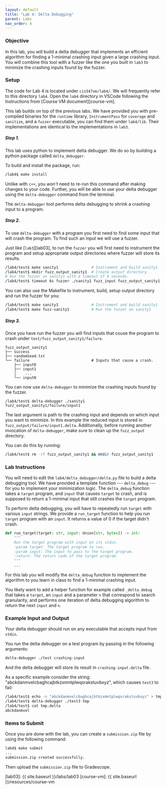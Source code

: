 ```yaml
---
layout: default
title: "Lab 4: Delta Debugging"
parent: Labs
nav_order: 4
---
```


### Objective

In this lab, you will build a delta debugger that implements
an efficient algorithm for finding a 1-minimal crashing input
given a large crashing input.
You will combine this tool with a fuzzer like the one you built
in `lab3` to minimize the crashing inputs found by the fuzzer.

### Setup

The code for Lab 4 is located under `cis547vm/lab4/`.
We will frequently refer to this directory `lab4`.
Open the `lab4` directory in VSCode following the Instructions from
[Course VM document][course-vm].

This lab builds on top of the previous labs.
We have provided you with pre-compiled binaries for
the `runtime` library,
`InstrumentPass` for `coverage` and `sanitize`,
and a `fuzzer` executable; you can find them under `lab4/lib`.
Their implementations are identical to the implementations in `lab3`.


##### Step 1.

This lab uses python to implement delta debugger.
We do so by building a python package called `delta_debugger`.

To build and install the package, run:

```sh
/lab4$ make install
```

Unlike with `c++`, you *won't* need to re-run this command
after making changes to your code.
Further, you will be able to use your delta debugger using the
`delta-debugger` command from the terminal.

The `delta-debugger` tool performs delta debugging to shrink
a crashing input to a program.

##### Step 2.

To use `delta-debugger` with a program you first need to find some input
that will crash the program.
To find such an input we will use a fuzzer.

Just like [`lab3`][lab03], to run the `fuzzer` you will first need to instrument
the program and setup appropriate output directories
where fuzzer will store its results.

```sh
/lab4/test$ make sanity1               # Instrument and build sanity1
/lab4/test$ mkdir fuzz_output_sanity1  # Create output directory
# Run the fuzzer on sanity1 with a timeout of 6 seconds.
/lab4/test$ timeout 6s fuzzer ./sanity1 fuzz_input fuzz_output_sanity1
```

You can also use the Makefile to instrument, build,
setup output directory and run the fuzzer for you:

```sh
/lab4/test$ make sanity1               # Instrument and build sanity1
/lab4/test$ make fuzz-sanity1          # Run the fuzzer on sanity1
```

##### Step 3.

Once you have run the fuzzer you will find inputs
that couse the program to crash under
`test/fuzz_output_sanity1/failure`.

```
fuzz_output_sanity1
├── success
├── randomSeed.txt
└── failure                            # Inputs that cause a crash.
    ├── input0
    ├── input1
    │    ...
    └── inputN
```

You can now use `delta-debugger` to minimize the crashing
inputs found by the fuzzer.

```
/lab4/test$ delta-debugger ./sanity1 fuzz_output_sanity1/failure/input1
```

The last argument is path to the crashing input and depends on which input you want to minimize.
In this example the reduced input is stored in `fuzz_output/failure/input1.delta`.
Additionally, before running another invocation of `delta-debugger`, make sure to clean up the `fuzz_output` directory.

You can do this by running:

```sh
/lab4/test$ rm -rf fuzz_output_sanity1 && mkdir fuzz_output_sanity1
```

### Lab Instructions

You will need to edit the `lab4/delta_debugger/delta.py` file to build a delta debugging tool.
We have provided a template function --- `delta_debug` --- for you to
implement your minimization logic.
The `delta_debug` function takes a `target` program, and `input` that causes `target` to crash,
and is supposed to return a 1-minimal input that still crashes the `target` program.

To perform delta debugging, you will have to repeatedly run `target` with various `input` strings.
We provide a `run_target` function to help you run `target` program with an `input`.
It returns a value of 0 if the target didn't crash.

```py
def run_target(target: str, input: Union[str, bytes]) -> int:
    """
    Run the target program with input on its stdin.
    :param target: The target program to run.
    :param input: The input to pass to the target program.
    :return: The return code of the target program.
    """
    ...
```

For this lab you will modify the `delta_debug` function to implement the algorithm to
you learn in class to find a 1-minimal crashing input.

You likely want to add a helper function for example called `_delta_debug`
that takes a `target`, an `input` and a parameter `n`
that correspond to search granularity, and performs one iteration of delta debugging algorithm to
return the next `input` and `n`.

### Example Input and Output

Your delta debugger should run on any executable that accepts input from `stdin`.

You run the delta debugger on a test program by passing in the following arguments:

```sh
delta-debugger ./test crashing-input
```

And the delta debugger will store its result in `crashing-input.delta` file.

As a specific example consider the string: "abckdanmvelcbaghcajbtkzxmntplwqsrakstuvbxyz", which causes `test3` to fail:

```sh
/lab4/test$ echo -n "abckdanmvelcbaghcajbtkzxmntplwqsrakstuvbxyz" > tmp
/lab4/test$ delta-debugger ./test3 tmp
/lab4/test$ cat tmp.delta
abckdanmvel
```

### Items to Submit

Once you are done with the lab, you can create a `submission.zip` file by using the following command:

```sh
lab4$ make submit
...
submission.zip created successfully.
```
Then upload the `submission.zip` file to Gradescope.

[lab03]: {{ site.baseurl }}/labs/lab03
[course-vm]: {{ site.baseurl }}/resources/course-vm